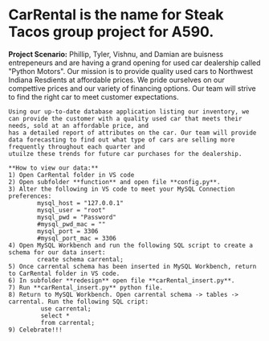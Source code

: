 # CarRental is the name for Steak Tacos group project for A590.
**Project Scenario:**
    Phillip, Tyler, Vishnu, and Damian are buisness entrepeneurs and are having a grand opening for used car dealership called "Python Motors". Our mission is to provide
    quality used cars to Northwest Indiana Resdients at affordable prices. We pride ourselves on our compettive prices and our variety of financing options. Our team will strive
    to find the right car to meet customer expectations.
    
    Using our up-to-date database application listing our inventory, we can provide the customer with a quality used car that meets their needs, sold at an affordable price, and
    has a detailed report of attributes on the car. Our team will provide data forecasting to find out what type of cars are selling more frequently throughout each quarter and
    utuilze these trends for future car purchases for the dealership.
    
    **How to view our data:**
    1) Open CarRental folder in VS code
    2) Open subfolder **function** and open file **config.py**.
    3) Alter the following in VS code to meet your MySQL Connection preferences:
            mysql_host = "127.0.0.1"
            mysql_user = "root"
            mysql_pwd = "Password"
            #mysql_pwd_mac = ""
            mysql_port = 3306
            #mysql_port_mac = 3306
    4) Open MySQL Workbench and run the following SQL script to create a schema for our data insert:
            create schema carrental;
    5) Once carrental schema has been inserted in MySQL Workbench, return to CarRental folder in VS code.
    6) In subfolder **redesign** open file **carRental_insert.py**.
    7) Run **carRental_insert.py** python file.
    8) Return to MySQL Workbench. Open carrental schema -> tables -> carrental. Run the following SQL cript:
             use carrental;
             select *
             from carrental;
    9) Celebrate!!!
            
           
  
